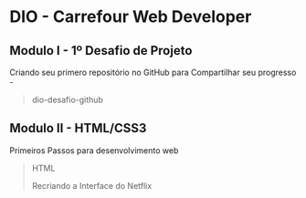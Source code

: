 # DIO - Carrefour Web Developer
## Modulo I - 1º Desafio de Projeto
Criando seu primero repositório no GitHub para Compartilhar seu progresso - 
> dio-desafio-github 
## Modulo II - HTML/CSS3
Primeiros Passos para desenvolvimento web
> HTML
> 
> Recriando a Interface do Netflix

